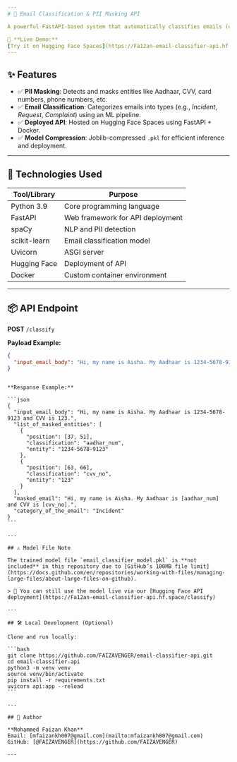 ```yaml
---
# 📧 Email Classification & PII Masking API

A powerful FastAPI-based system that automatically classifies emails (e.g., as incidents or problems) and masks sensitive Personally Identifiable Information (PII) such as Aadhaar numbers, phone numbers, CVV, card numbers, and more.

🚀 **Live Demo:**
[Try it on Hugging Face Spaces](https://Fa12an-email-classifier-api.hf.space/classify)
---
```


## ✨ Features

- ✅ **PII Masking**: Detects and masks entities like Aadhaar, CVV, card numbers, phone numbers, etc.
- ✅ **Email Classification**: Categorizes emails into types (e.g., _Incident_, _Request_, _Complaint_) using an ML pipeline.
- ✅ **Deployed API**: Hosted on Hugging Face Spaces using FastAPI + Docker.
- ✅ **Model Compression**: Joblib-compressed `.pkl` for efficient inference and deployment.

---

## 🧠 Technologies Used

| Tool/Library | Purpose                          |
| ------------ | -------------------------------- |
| Python 3.9   | Core programming language        |
| FastAPI      | Web framework for API deployment |
| spaCy        | NLP and PII detection            |
| scikit-learn | Email classification model       |
| Uvicorn      | ASGI server                      |
| Hugging Face | Deployment of API                |
| Docker       | Custom container environment     |

---

## 📦 API Endpoint

**POST** `/classify`

**Payload Example:**

```json
{
  "input_email_body": "Hi, my name is Aisha. My Aadhaar is 1234-5678-9123 and CVV is 123."
}
```

````

**Response Example:**

```json
{
  "input_email_body": "Hi, my name is Aisha. My Aadhaar is 1234-5678-9123 and CVV is 123.",
  "list_of_masked_entities": [
    {
      "position": [37, 51],
      "classification": "aadhar_num",
      "entity": "1234-5678-9123"
    },
    {
      "position": [63, 66],
      "classification": "cvv_no",
      "entity": "123"
    }
  ],
  "masked_email": "Hi, my name is Aisha. My Aadhaar is [aadhar_num] and CVV is [cvv_no].",
  "category_of_the_email": "Incident"
}
```

---

## ⚠️ Model File Note

The trained model file `email_classifier_model.pkl` is **not included** in this repository due to [GitHub’s 100MB file limit](https://docs.github.com/en/repositories/working-with-files/managing-large-files/about-large-files-on-github).

> 🧪 You can still use the model live via our [Hugging Face API deployment](https://Fa12an-email-classifier-api.hf.space/classify)

---

## 🛠️ Local Development (Optional)

Clone and run locally:

```bash
git clone https://github.com/FAIZAVENGER/email-classifier-api.git
cd email-classifier-api
python3 -m venv venv
source venv/bin/activate
pip install -r requirements.txt
uvicorn api:app --reload
```

---

## 👤 Author

**Mohammed Faizan Khan**
Email: [mfaizankh007@gmail.com](mailto:mfaizankh007@gmail.com)
GitHub: [@FAIZAVENGER](https://github.com/FAIZAVENGER)

---



````
